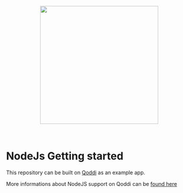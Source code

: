 <p align="center"><a href="https://qoddi.com"><img align="center" style="width:320px" src="https://devcenter.qoddi.com/wp-content/uploads/2021/11/800px-transparent-logo.png"/></a></p><br/>

# NodeJs Getting started

This repository can be built on [Qoddi](https://qoddi.com) as an example app.

More informations about NodeJS support on Qoddi can be <a href="https://devcenter.qoddi.com/node-js/">found here</a>

[comment]: <> ("node": "16.12.0")

